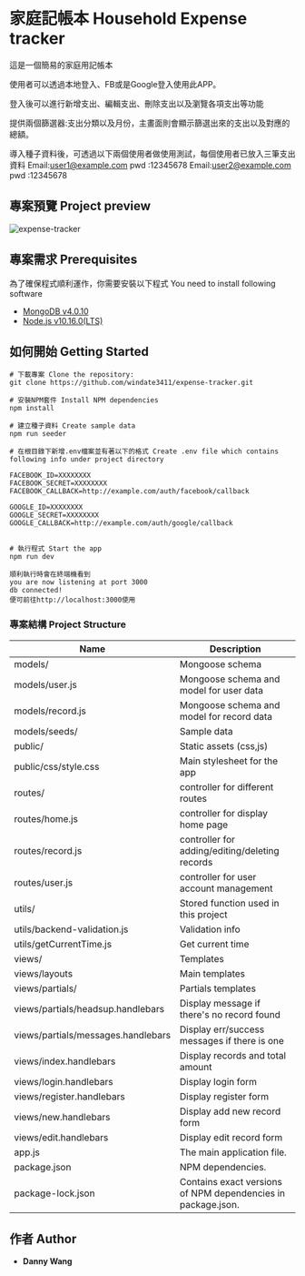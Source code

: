 # 家庭記帳本 Household Expense tracker

這是一個簡易的家庭用記帳本

使用者可以透過本地登入、FB或是Google登入使用此APP。

登入後可以進行新增支出、編輯支出、刪除支出以及瀏覽各項支出等功能

提供兩個篩選器:支出分類以及月份，主畫面則會顯示篩選出來的支出以及對應的總額。

導入種子資料後，可透過以下兩個使用者做使用測試，每個使用者已放入三筆支出資料
Email:user1@example.com
pwd  :12345678
Email:user2@example.com
pwd  :12345678

## 專案預覽 Project preview

![expense-tracker](https://media.giphy.com/media/gjTKDgneIjcKRXpZJG/giphy.gif)

## 專案需求 Prerequisites

為了確保程式順利運作，你需要安裝以下程式 You need to install following software 

+ [MongoDB v4.0.10](https://www.mongodb.com/)
+ [Node.js v10.16.0(LTS)](https://nodejs.org/en/)

## 如何開始 Getting Started
```
# 下載專案 Clone the repository:
git clone https://github.com/windate3411/expense-tracker.git

# 安裝NPM套件 Install NPM dependencies
npm install

# 建立種子資料 Create sample data
npm run seeder

# 在根目錄下新增.env檔案並有著以下的格式 Create .env file which contains following info under project directory 

FACEBOOK_ID=XXXXXXXX
FACEBOOK_SECRET=XXXXXXXX
FACEBOOK_CALLBACK=http://example.com/auth/facebook/callback

GOOGLE_ID=XXXXXXXX
GOOGLE_SECRET=XXXXXXXX
GOOGLE_CALLBACK=http://example.com/auth/google/callback


# 執行程式 Start the app
npm run dev

順利執行時會在終端機看到
you are now listening at port 3000
db connected!
便可前往http://localhost:3000使用
```

### 專案結構 Project Structure

Name | Description
-- | --
models/ | Mongoose schema
models/user.js | Mongoose schema and model for user data
models/record.js | Mongoose schema and model for record data
models/seeds/ | Sample data 
public/ | Static assets (css,js)
public/css/style.css | Main stylesheet for the app
routes/ | controller for different routes
routes/home.js | controller for display home page
routes/record.js | controller for adding/editing/deleting records
routes/user.js | controller for user account management
utils/ | Stored function used in this project
utils/backend-validation.js | Validation info
utils/getCurrentTime.js | Get current time
views/ | Templates
views/layouts | Main templates
views/partials/ | Partials templates
views/partials/headsup.handlebars | Display message if there's no record found
views/partials/messages.handlebars | Display err/success messages if there is one
views/index.handlebars | Display records and total amount
views/login.handlebars | Display login form
views/register.handlebars | Display register form
views/new.handlebars | Display add new record form
views/edit.handlebars | Display edit record form
app.js | The main application file.
package.json | NPM   dependencies.
package-lock.json | Contains exact versions of NPM dependencies in package.json.

## 作者 Author

* **Danny Wang** 



 
 
 
 
 
